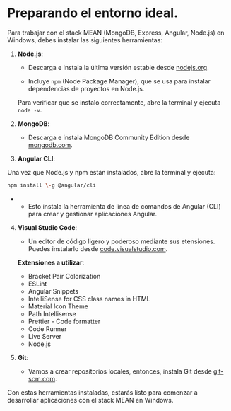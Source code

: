 # Preparando el entorno ideal.

Para trabajar con el stack MEAN (MongoDB, Express, Angular, Node.js) en Windows, debes instalar las siguientes herramientas:

1. **Node.js**:

   * Descarga e instala la última versión estable desde [nodejs.org](https://nodejs.org).

   * Incluye `npm` (Node Package Manager), que se usa para instalar dependencias de proyectos en Node.js.

   Para verificar que se instalo correctamente, abre la terminal y ejecuta ```node -v```.


2. **MongoDB**:

   * Descarga e instala MongoDB Community Edition desde [mongodb.com](https://www.mongodb.com/try/download/community).

3. **Angular CLI**:

Una vez que Node.js y npm están instalados, abre la terminal y ejecuta:
```bash
npm install \-g @angular/cli
```
*   
  * Esto instala la herramienta de línea de comandos de Angular (CLI) para crear y gestionar aplicaciones Angular.

4. **Visual Studio Code**:

   * Un editor de código ligero y poderoso mediante  sus etensiones. Puedes instalarlo desde [code.visualstudio.com](https://code.visualstudio.com).

   **Extensiones a utilizar**:
   
   - Bracket Pair Colorization
   - ESLint
   - Angular Snippets
   - IntelliSense for CSS class names in HTML
   - Material Icon Theme
   - Path Intellisense
   - Prettier - Code formatter
   - Code Runner
   - Live Server
   - Node.js

5. **Git**:

   * Vamos a crear repositorios locales, entonces, instala Git desde [git-scm.com](https://git-scm.com).

Con estas herramientas instaladas, estarás listo para comenzar a desarrollar aplicaciones con el stack MEAN en Windows.
